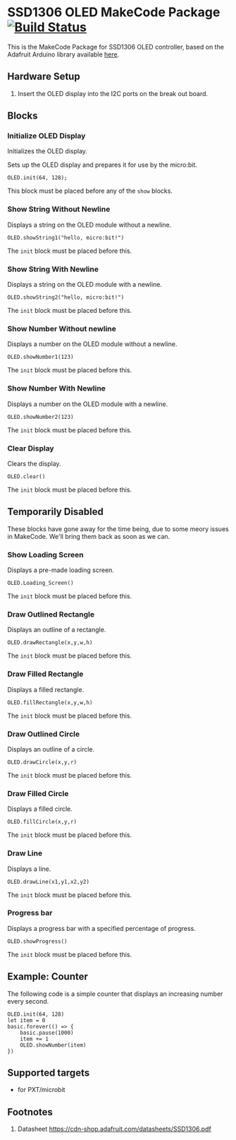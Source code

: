 # SSD1306 OLED MakeCode Package [![Build Status](https://travis-ci.org/Tinkertanker/pxt-oled-ssd1306.svg?branch=master)](https://travis-ci.org/Tinkertanker/pxt-oled-ssd1306)

This is the MakeCode Package for SSD1306 OLED controller, based on the Adafruit Arduino library available [here](https://github.com/adafruit/Adafruit_SSD1306).

## Hardware Setup
1. Insert the OLED display into the I2C ports on the break out board.

## Blocks
### Initialize OLED Display
Initializes the OLED display.

Sets up the OLED display and prepares it for use by the micro:bit.

```sig
OLED.init(64, 128);
```

This block must be placed before any of the ``show`` blocks.

### Show String Without Newline
Displays a string on the OLED module without a newline.

```sig
OLED.showString1("hello, micro:bit!")
```

The ``init`` block must be placed before this.

### Show String With Newline
Displays a string on the OLED module with a newline.

```sig
OLED.showString2("hello, micro:bit!")
```

The ``init`` block must be placed before this.


### Show Number Without newline
Displays a number on the OLED module without a newline.

```sig
OLED.showNumber1(123)
```

The ``init`` block must be placed before this.


### Show Number With Newline
Displays a number on the OLED module with a newline.

```sig
OLED.showNumber2(123)
```

The ``init`` block must be placed before this.


### Clear Display
Clears the display.

```sig
OLED.clear()
```

The ``init`` block must be placed before this.

## Temporarily Disabled

These blocks have gone away for the time being, due to some meory issues in MakeCode. We'll bring them back as soon as we can.

### Show Loading Screen
Displays a pre-made loading screen.

```sig
OLED.Loading_Screen()
```

The ``init`` block must be placed before this.


### Draw Outlined Rectangle
Displays an outline of a rectangle.

```sig
OLED.drawRectangle(x,y,w,h)
```

The ``init`` block must be placed before this.


### Draw Filled Rectangle
Displays a filled rectangle.

```sig
OLED.fillRectangle(x,y,w,h)
```

The ``init`` block must be placed before this.


### Draw Outlined Circle
Displays an outline of a circle.

```sig
OLED.drawCircle(x,y,r)
```

The ``init`` block must be placed before this.


### Draw Filled Circle
Displays a filled circle.

```sig
OLED.fillCircle(x,y,r)
```

The ``init`` block must be placed before this.


### Draw Line
Displays a line.

```sig
OLED.drawLine(x1,y1,x2,y2)
```

The ``init`` block must be placed before this.


### Progress bar
Displays a progress bar with a specified percentage of progress.

```sig
OLED.showProgress()
```

The ``init`` block must be placed before this.


## Example: Counter
The following code is a simple counter that displays an increasing number every second.

```blocks
OLED.init(64, 128)
let item = 0
basic.forever(() => {
    basic.pause(1000)
    item += 1
    OLED.showNumber(item)
})
```

## Supported targets

* for PXT/microbit

## Footnotes

1.  Datasheet https://cdn-shop.adafruit.com/datasheets/SSD1306.pdf
